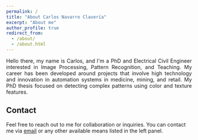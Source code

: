 ```yaml
---
permalink: /
title: "About Carlos Navarro Clavería"
excerpt: "About me"
author_profile: true
redirect_from: 
  - /about/
  - /about.html
---
```


<div style="text-align: justify;">Hello there, my name is Carlos, and I'm a PhD and Electrical Civil Engineer interested in Image Processing, Pattern Recognition, and Teaching. My career has been developed around projects that involve high technology and innovation in automation systems in medicine, mining, and retail. My PhD thesis focused on detecting complex patterns using color and texture features.</div>

## Contact

Feel free to reach out to me for collaboration or inquiries. You can contact me via [email](mailto:carlosnavarroc@uchile.cl) or any other available means listed in the left panel.

